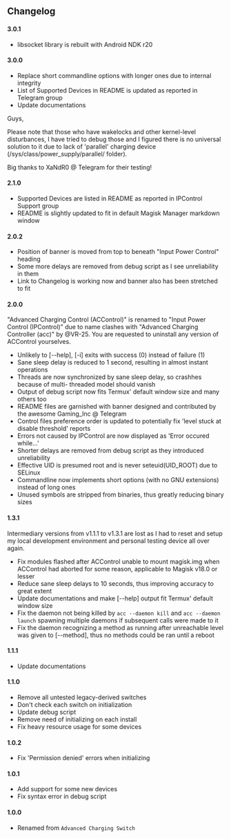 ## Changelog

#### 3.0.1

- libsocket library is rebuilt with Android NDK r20

#### 3.0.0

- Replace short commandline options with longer ones due to internal integrity
- List of Supported Devices in README is updated as reported in Telegram group
- Update documentations

Guys,

Please note that those who have wakelocks and other kernel-level disturbances, I
have tried to debug those and I figured there is no universal solution to it due
to lack of 'parallel' charging device (/sys/class/power_supply/parallel/ folder).

Big thanks to XaNdR0 @ Telegram for their testing!

#### 2.1.0

- Supported Devices are listed in README as reported in IPControl Support group
- README is slightly updated to fit in default Magisk Manager markdown window

#### 2.0.2

- Position of banner is moved from top to beneath "Input Power Control" heading
- Some more delays are removed from debug script as I see unreliability in them
- Link to Changelog is working now and banner also has been stretched to fit

#### 2.0.0

"Advanced Charging Control (ACControl)" is renamed to "Input Power Control (IPControl)"
due to name clashes with "Advanced Charging Controller (acc)" by @VR-25. You are
requested to uninstall any version of ACControl yourselves.

- Unlikely to [--help], [-i] exits with success (0) instead of failure (1)
- Sane sleep delay is reduced to 1 second, resulting in almost instant operations
- Threads are now synchronized by sane sleep delay, so crashhes because of multi-
  threaded model should vanish
- Output of debug script now fits Termux' default window size and many others too
- README files are garnished with banner designed and contributed by the awesome
  Gaming_Inc @ Telegram
- Control files preference order is updated to potentially fix 'level stuck at
  disable threshold' reports
- Errors not caused by IPControl are now displayed as 'Error occured while...'
- Shorter delays are removed from debug script as they introduced unreliability
- Effective UID is presumed root and is never seteuid(UID_ROOT) due to SELinux
- Commandline now implements short options (with no GNU extensions) instead of
  long ones
- Unused symbols are stripped from binaries, thus greatly reducing binary sizes

#### 1.3.1

Intermediary versions from v1.1.1 to v1.3.1 are lost as I had to reset and setup
my local development environment and personal testing device all over again.

- Fix modules flashed after ACControl unable to mount magisk.img when ACControl
  had aborted for some reason, applicable to Magisk v18.0 or lesser
- Reduce sane sleep delays to 10 seconds, thus improving accuracy to great extent
- Update documentations and make [--help] output fit Termux' default window size
- Fix the daemon not being killed by `acc --daemon kill` and `acc --daemon launch`
  spawning multiple daemons if subsequent calls were made to it
- Fix the daemon recognizing a method as running after unreachable level was given
  to [--method], thus no methods could be ran until a reboot

#### 1.1.1

- Update documentations

#### 1.1.0

- Remove all untested legacy-derived switches
- Don't check each switch on initialization
- Update debug script
- Remove need of initializing on each install
- Fix heavy resource usage for some devices

#### 1.0.2

- Fix 'Permission denied' errors when initializing

#### 1.0.1

- Add support for some new devices
- Fix syntax error in debug script

#### 1.0.0

- Renamed from `Advanced Charging Switch`

